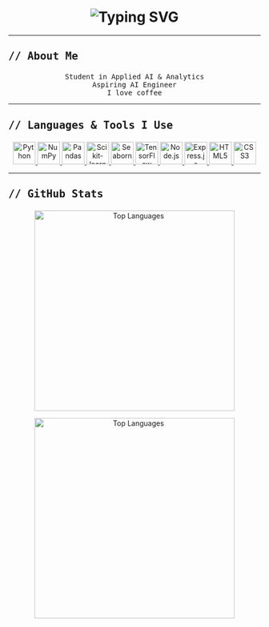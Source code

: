 <h1 align="center">
  <img src="https://readme-typing-svg.demolab.com?font=Fira+Code&size=28&duration=3000&pause=500&center=true&vCenter=true&width=600&lines=Hello!+I'm+Eclipse+%3A)" alt="Typing SVG" />
</h1>

---

<h2><pre>// About Me</pre></h2>

<div align="center">

<pre>
Student in Applied AI & Analytics
Aspiring AI Engineer
I love coffee
</pre>

</div>

---

<h2><pre>// Languages & Tools I Use</pre></h2>

<p align="center">
  <a href="https://www.python.org/" target="_blank">
    <img src="https://cdn.worldvectorlogo.com/logos/python-4.svg" alt="Python" width="45" height="45"/>
  </a>
  <a href="https://numpy.org/" target="_blank">
    <img src="https://cdn.worldvectorlogo.com/logos/numpy-1.svg" alt="NumPy" width="45" height="45"/>
  </a>
  <a href="https://pandas.pydata.org/" target="_blank">
    <img src="https://icon.icepanel.io/Technology/png-shadow-512/Pandas.png" alt="Pandas" width="45" height="45"/>
  </a>
  <a href="https://scikit-learn.org/" target="_blank">
    <img src="https://icon.icepanel.io/Technology/svg/scikit-learn.svg" alt="Scikit-learn" width="45" height="45"/>
  </a>
  <a href="https://seaborn.pydata.org/" target="_blank">
    <img src="https://seaborn.pydata.org/_images/logo-mark-lightbg.svg" alt="Seaborn" width="45" height="45"/>
  </a>
  <a href="https://www.tensorflow.org/" target="_blank">
    <img src="https://icon.icepanel.io/Technology/svg/TensorFlow.svg" alt="TensorFlow" width="45" height="45"/>
  </a>
  <a href="https://nodejs.org/" target="_blank">
    <img src="https://icon.icepanel.io/Technology/svg/Node.js.svg" alt="Node.js" width="45" height="45"/>
  </a>
  <a href="https://expressjs.com/" target="_blank">
    <img src="https://icon.icepanel.io/Technology/png-shadow-512/Express.png" alt="Express.js" width="45" height="45"/>
  </a>
  <a href="https://www.w3.org/html/" target="_blank">
    <img src="https://cdn.worldvectorlogo.com/logos/html-1.svg" alt="HTML5" width="45" height="45"/>
  </a>
  <a href="https://www.w3schools.com/css/" target="_blank">
    <img src="https://cdn.worldvectorlogo.com/logos/css-3.svg" alt="CSS3" width="45" height="45"/>
  </a>
</p>

---

<h2><pre>// GitHub Stats</pre></h2>

<div align="center">
<img 
  src="https://github-readme-stats.vercel.app/api/top-langs?username=fountainnnnn&show_icons=true&locale=en&layout=compact&theme=transparent&hide_border=false" 
  alt="Top Languages" 
  width="400"
/>

<img 
  src="https://github-readme-stats.vercel.app/api/top-langs/?username=fountainnnnn&layout=donut-vertical"
  alt="Top Languages" 
  width="400"
/>

</div>


